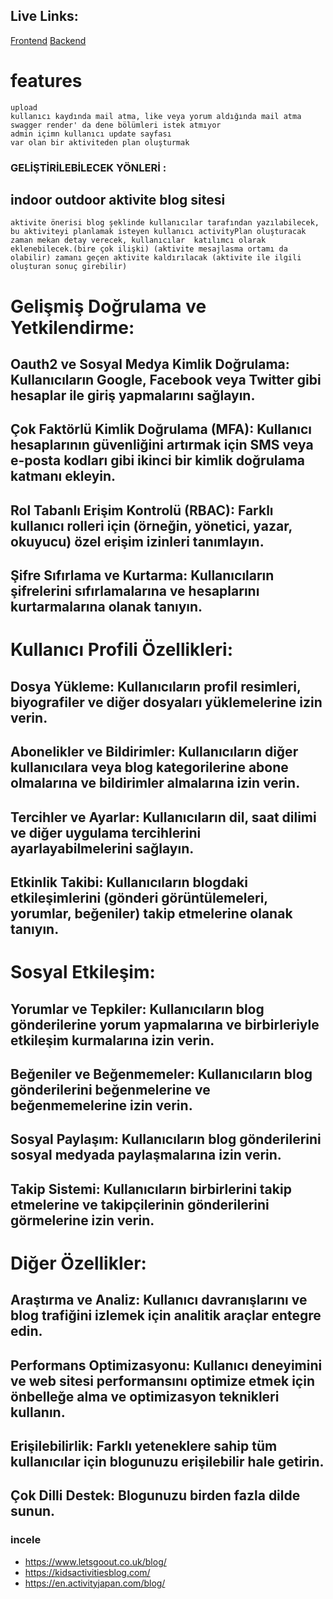 ## Live Links:
[Frontend](https://activity-blog-app.vercel.app/)
[Backend](https://activity-blogapp.onrender.com)

# features
    upload
    kullanıcı kaydında mail atma, like veya yorum aldığında mail atma
    swagger render' da dene bölümleri istek atmıyor
    admin içimn kullanıcı update sayfası
    var olan bir aktiviteden plan oluşturmak 

### GELİŞTİRİLEBİLECEK YÖNLERİ :
## indoor outdoor aktivite blog sitesi
    aktivite önerisi blog şeklinde kullanıcılar tarafından yazılabilecek, 
    bu aktiviteyi planlamak isteyen kullanıcı activityPlan oluşturacak zaman mekan detay verecek, kullanıcılar  katılımcı olarak  eklenebilecek.(bire çok ilişki) (aktivite mesajlasma ortamı da olabilir) zamanı geçen aktivite kaldırılacak (aktivite ile ilgili oluşturan sonuç girebilir)

# Gelişmiş Doğrulama ve Yetkilendirme:

## Oauth2 ve Sosyal Medya Kimlik Doğrulama: Kullanıcıların Google, Facebook veya Twitter gibi hesaplar ile giriş yapmalarını sağlayın.
## Çok Faktörlü Kimlik Doğrulama (MFA): Kullanıcı hesaplarının güvenliğini artırmak için SMS veya e-posta kodları gibi ikinci bir kimlik doğrulama katmanı ekleyin.
## Rol Tabanlı Erişim Kontrolü (RBAC): Farklı kullanıcı rolleri için (örneğin, yönetici, yazar, okuyucu) özel erişim izinleri tanımlayın.
## Şifre Sıfırlama ve Kurtarma: Kullanıcıların şifrelerini sıfırlamalarına ve hesaplarını kurtarmalarına olanak tanıyın.

# Kullanıcı Profili Özellikleri:

## Dosya Yükleme: Kullanıcıların profil resimleri, biyografiler ve diğer dosyaları yüklemelerine izin verin.
## Abonelikler ve Bildirimler: Kullanıcıların diğer kullanıcılara veya blog kategorilerine abone olmalarına ve bildirimler almalarına izin verin.
## Tercihler ve Ayarlar: Kullanıcıların dil, saat dilimi ve diğer uygulama tercihlerini ayarlayabilmelerini sağlayın.
## Etkinlik Takibi: Kullanıcıların blogdaki etkileşimlerini (gönderi görüntülemeleri, yorumlar, beğeniler) takip etmelerine olanak tanıyın.

# Sosyal Etkileşim:

## Yorumlar ve Tepkiler: Kullanıcıların blog gönderilerine yorum yapmalarına ve birbirleriyle etkileşim kurmalarına izin verin.
## Beğeniler ve Beğenmemeler: Kullanıcıların blog gönderilerini beğenmelerine ve beğenmemelerine izin verin.
## Sosyal Paylaşım: Kullanıcıların blog gönderilerini sosyal medyada paylaşmalarına izin verin.
## Takip Sistemi: Kullanıcıların birbirlerini takip etmelerine ve takipçilerinin gönderilerini görmelerine izin verin.

# Diğer Özellikler:

## Araştırma ve Analiz: Kullanıcı davranışlarını ve blog trafiğini izlemek için analitik araçlar entegre edin.
## Performans Optimizasyonu: Kullanıcı deneyimini ve web sitesi performansını optimize etmek için önbelleğe alma ve optimizasyon teknikleri kullanın.
## Erişilebilirlik: Farklı yeteneklere sahip tüm kullanıcılar için blogunuzu erişilebilir hale getirin.
## Çok Dilli Destek: Blogunuzu birden fazla dilde sunun.

###   incele
*   https://www.letsgoout.co.uk/blog/
*   https://kidsactivitiesblog.com/
*   https://en.activityjapan.com/blog/
